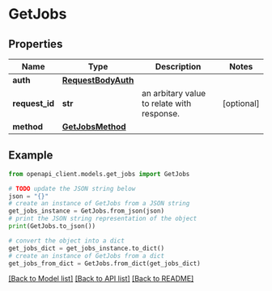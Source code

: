 # GetJobs


## Properties

Name | Type | Description | Notes
------------ | ------------- | ------------- | -------------
**auth** | [**RequestBodyAuth**](RequestBodyAuth.md) |  | 
**request_id** | **str** | an arbitary value to relate with response. | [optional] 
**method** | [**GetJobsMethod**](GetJobsMethod.md) |  | 

## Example

```python
from openapi_client.models.get_jobs import GetJobs

# TODO update the JSON string below
json = "{}"
# create an instance of GetJobs from a JSON string
get_jobs_instance = GetJobs.from_json(json)
# print the JSON string representation of the object
print(GetJobs.to_json())

# convert the object into a dict
get_jobs_dict = get_jobs_instance.to_dict()
# create an instance of GetJobs from a dict
get_jobs_from_dict = GetJobs.from_dict(get_jobs_dict)
```
[[Back to Model list]](../README.md#documentation-for-models) [[Back to API list]](../README.md#documentation-for-api-endpoints) [[Back to README]](../README.md)


